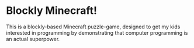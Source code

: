 # Blockly Minecraft!
This is a blockly-based Minecraft puzzle-game, designed to get my kids interested in programming by demonstrating that computer programming is an actual superpower.

